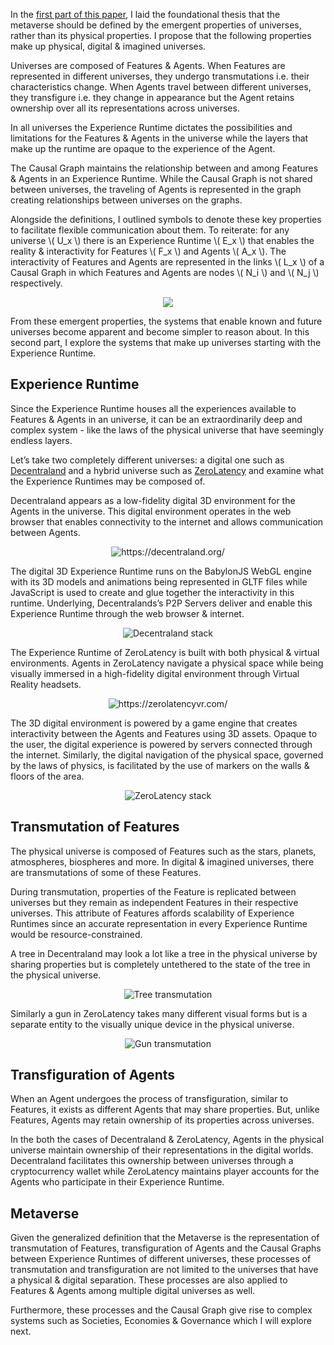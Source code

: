 In the [first part of this paper](https://kowsheek.com/set-definition-of-the-metaverses/), I laid the foundational thesis that the metaverse should be defined by the emergent properties of universes, rather than its physical properties. I propose that the following properties make up physical, digital & imagined universes.

Universes are composed of Features & Agents. When Features are represented in different universes, they undergo transmutations i.e. their characteristics change. When Agents travel between different universes, they transfigure i.e. they change in appearance but the Agent retains ownership over all its representations across universes.

In all universes the Experience Runtime dictates the possibilities and limitations for the Features & Agents in the universe while the layers that make up the runtime are opaque to the experience of the Agent.

The Causal Graph maintains the relationship between and among Features & Agents in an Experience Runtime. While the Causal Graph is not shared between universes, the traveling of Agents is represented in the graph creating relationships between universes on the graphs.

Alongside the definitions, I outlined symbols to denote these key properties to facilitate flexible communication about them. To reiterate: for any universe \\( U_x \\) there is an Experience Runtime \\( E_x \\) that enables the reality & interactivity for Features \\( F_x \\) and Agents \\( A_x \\). The interactivity of Features and Agents are represented in the links \\( L_x \\) of a Causal Graph in which Features and Agents are nodes \\( N_i \\) and \\( N_j \\) respectively.

<p align="center"><img src="https://s3.amazonaws.com/prd-s3-blog-kowsheek/content/2022/06/Universe.png" /></p>

From these emergent properties, the systems that enable known and future universes become apparent and become simpler to reason about. In this second part, I explore the systems that make up universes starting with the Experience Runtime.

## Experience Runtime

Since the Experience Runtime houses all the experiences available to Features & Agents in an universe, it can be an extraordinarily deep and complex system - like the laws of the physical universe that have seemingly endless layers.

Let’s take two completely different universes: a digital one such as [Decentraland](https://decentraland.org/) and a hybrid universe such as [ZeroLatency](https://zerolatencyvr.com/) and examine what the Experience Runtimes may be composed of.

Decentraland appears as a low-fidelity digital 3D environment for the Agents in the universe. This digital environment operates in the web browser that enables connectivity to the internet and allows communication between Agents.

<p align="center"><img src="https://s3.amazonaws.com/prd-s3-blog-kowsheek/content/2022/06/Decentraland.png" alt="https://decentraland.org/" /></p>

The digital 3D Experience Runtime runs on the BabylonJS WebGL engine with its 3D models and animations being represented in GLTF files while JavaScript is used to create and glue together the interactivity in this runtime. Underlying, Decentralands’s P2P Servers deliver and enable this Experience Runtime through the web browser & internet.

<p align="center"><img src="https://s3.amazonaws.com/prd-s3-blog-kowsheek/content/2022/06/Decentraland-Stack.png" alt="Decentraland stack" /></p>

The Experience Runtime of ZeroLatency is built with both physical & virtual environments. Agents in ZeroLatency navigate a physical space while being visually immersed in a high-fidelity digital environment through Virtual Reality headsets.

<p align="center"><img src="https://s3.amazonaws.com/prd-s3-blog-kowsheek/content/2022/06/ZeroLatency.png" alt="https://zerolatencyvr.com/" /></p>

The 3D digital environment is powered by a game engine that creates interactivity between the Agents and Features using 3D assets. Opaque to the user, the digital experience is powered by servers connected through the internet. Similarly, the digital navigation of the physical space, governed by the laws of physics, is facilitated by the use of markers on the walls & floors of the area.

<p align="center"><img src="https://s3.amazonaws.com/prd-s3-blog-kowsheek/content/2022/06/ZeroLatency-Stack.png" alt="ZeroLatency stack" /></p>

## Transmutation of Features

The physical universe is composed of Features such as the stars, planets, atmospheres, biospheres and more. In digital & imagined universes, there are transmutations of some of these Features.

During transmutation, properties of the Feature is replicated between universes but they remain as independent Features in their respective universes. This attribute of Features affords scalability of Experience Runtimes since an accurate representation in every Experience Runtime would be resource-constrained.

A tree in Decentraland may look a lot like a tree in the physical universe by sharing properties but is completely untethered to the state of the tree in the physical universe.

<p align="center"><img src="https://s3.amazonaws.com/prd-s3-blog-kowsheek/content/2022/06/tree-transmutation.png" alt="Tree transmutation" /></p>

Similarly a gun in ZeroLatency takes many different visual forms but is a separate entity to the visually unique device in the physical universe.

<p align="center"><img src="https://s3.amazonaws.com/prd-s3-blog-kowsheek/content/2022/06/gun-transmutation.png" alt="Gun transmutation" /></p>

## Transfiguration of Agents

When an Agent undergoes the process of transfiguration, similar to Features, it exists as different Agents that may share properties. But, unlike Features, Agents may retain ownership of its properties across universes.

In the both the cases of Decentraland & ZeroLatency, Agents in the physical universe maintain ownership of their representations in the digital worlds. Decentraland facilitates this ownership between universes through a cryptocurrency wallet while ZeroLatency maintains player accounts for the Agents who participate in their Experience Runtime.

## Metaverse

Given the generalized definition that the Metaverse is the representation of transmutation of Features, transfiguration of Agents and the Causal Graphs between Experience Runtimes of different universes, these processes of transmutation and transfiguration are not limited to the universes that have a physical & digital separation. These processes are also applied to Features & Agents among multiple digital universes as well.

Furthermore, these processes and the Causal Graph give rise to complex systems such as Societies, Economies & Governance which I will explore next.
